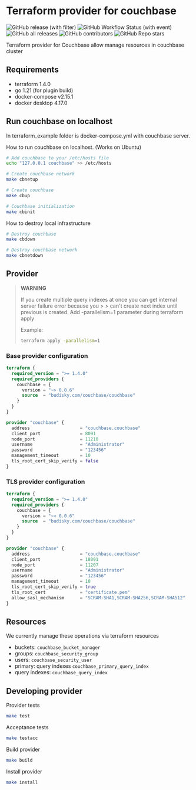 # Terraform provider for couchbase
![GitHub release (with filter)](https://img.shields.io/github/v/release/lukasbudisky/terraform-provider-couchbase?style=flat-square&logo=terraform&logoColor=blue&label=latest%20version&labelColor=grey&color=blue&link=https%3A%2F%2Fregistry.terraform.io%2Fproviders%2Flukasbudisky%2Fcouchbase%2Flatest&link=https%3A%2F%2Fregistry.terraform.io%2Fproviders%2Flukasbudisky%2Fcouchbase%2Flatest)
![GitHub Workflow Status (with event)](https://img.shields.io/github/actions/workflow/status/lukasbudisky/terraform-provider-couchbase/.github%2Fworkflows%2Fmain.yml?style=flat-square&logo=github&logoColor=white&label=tests&labelColor=grey&color=light-green&link=https%3A%2F%2Fgithub.com%2Flukasbudisky%2Fterraform-provider-couchbase%2Freleases&link=https%3A%2F%2Fgithub.com%2Flukasbudisky%2Fterraform-provider-couchbase%2Freleases)
![GitHub all releases](https://img.shields.io/github/downloads/lukasbudisky/terraform-provider-couchbase/total?style=flat-square&logo=terraform&logoColor=blue&labelColor=grey&color=yellow&link=https%3A%2F%2Fregistry.terraform.io%2Fproviders%2Flukasbudisky%2Fcouchbase%2Flatest&link=https%3A%2F%2Fregistry.terraform.io%2Fproviders%2Flukasbudisky%2Fcouchbase%2Flatest)
![GitHub contributors](https://img.shields.io/github/contributors-anon/lukasbudisky/terraform-provider-couchbase?style=flat-square&logo=github&logoColor=white&labelColor=grey&color=yellow&link=https%3A%2F%2Fgithub.com%2Flukasbudisky%2Fterraform-provider-couchbase%2Fgraphs%2Fcontributors&link=https%3A%2F%2Fgithub.com%2Flukasbudisky%2Fterraform-provider-couchbase%2Fgraphs%2Fcontributors)
![GitHub Repo stars](https://img.shields.io/github/stars/lukasbudisky/terraform-provider-couchbase?style=flat-square&logo=github&logoColor=white&labelColor=grey&color=yellow&link=https%3A%2F%2Fgithub.com%2Flukasbudisky%2Fterraform-provider-couchbase%2Fstargazers&link=https%3A%2F%2Fgithub.com%2Flukasbudisky%2Fterraform-provider-couchbase%2Fstargazers)


Terraform provider for Couchbase allow manage resources in couchbase cluster

## Requirements
- terraform 1.4.0
- go 1.21 (for plugin build)
- docker-compose v2.15.1
- docker desktop 4.17.0

## Run couchbase on localhost
In terraform_example folder is docker-compose.yml with couchbase server.

How to run couchbase on localhost. (Works on Ubuntu)
```bash
# Add couchbase to your /etc/hosts file
echo "127.0.0.1 couchbase" >> /etc/hosts

# Create couchbase network
make cbnetup

# Create couchbase
make cbup

# Couchbase initialization
make cbinit
```
How to destroy local infrastructure
```bash
# Destroy couchbase
make cbdown

# Destroy couchbase network
make cbnetdown
```

## Provider

> **WARNING**
>
> If you create multiple query indexes at once you can get internal server failure error because you > > can't create next index until previous is created.
> Add -parallelism=1 parameter during terraform apply
>
> Example:
>```bash
>terraform apply -parallelism=1
>```

### Base provider configuration
```terraform
terraform {
  required_version = ">= 1.4.0"
  required_providers {
    couchbase = {
      version = "~> 0.0.6"
      source  = "budisky.com/couchbase/couchbase"
    }
  }
}

provider "couchbase" {
  address                   = "couchbase.couchbase"
  client_port               = 8091
  node_port                 = 11210
  username                  = "Administrator"
  password                  = "123456"
  management_timeout        = 10
  tls_root_cert_skip_verify = false
}
```

### TLS provider configuration
```terraform
terraform {
  required_version = ">= 1.4.0"
  required_providers {
    couchbase = {
      version = "~> 0.0.6"
      source  = "budisky.com/couchbase/couchbase"
    }
  }
}

provider "couchbase" {
  address                   = "couchbase.couchbase"
  client_port               = 18091
  node_port                 = 11207
  username                  = "Administrator"
  password                  = "123456"
  management_timeout        = 10
  tls_root_cert_skip_verify = true
  tls_root_cert             = "certificate.pem"
  allow_sasl_mechanism      = "SCRAM-SHA1,SCRAM-SHA256,SCRAM-SHA512"
}
```

## Resources
We currently manage these operations via terraform resources
- buckets: ```couchbase_bucket_manager```
- groups: ```couchbase_security_group```
- users: ```couchbase_security_user```
- primary: query indexes ```couchbase_primary_query_index```
- query indexes: ```couchbase_query_index```

## Developing provider
Provider tests
```bash
make test
```
Acceptance tests
```bash
make testacc
```
Build provider
```bash
make build
```
Install provider
```bash
make install
```

